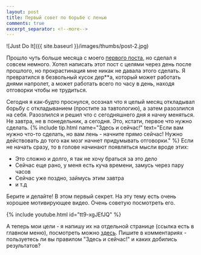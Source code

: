 ```yaml
---
layout: post
title: Первый совет по борьбе с ленью
comments: true
excerpt_separator: <!--more-->
---
```

![Just Do It]({{ site.baseurl }}/images/thumbs/post-2.jpg)

Прошло чуть больше месяца с моего [первого поста](http://cash3.ru/nachalo-borby-s-lenyu/), но сделал я совсем немного. Хотел написать этот пост с целями через день после прошлого, но прокрастинация мне никак не давала этого сделать. Я превратился в безвольный кусок дер**а, который может работать днями напролет, а может работать всего по часу в день, находя отговорки чтобы не трудиться.<!--more-->

Сегодня я как-будто проснулся, осознал что я целый месяц откладывал борьбу с откладыванием (простите за тавтологию), а затем разозлился на себя. Разозлился и решил что с сегодняшнего дня я начну меняться. Не завтра, не в понедельник, а сегодня. Это, кстати, первое что нужно сделать.
{% include tip.html name="Здесь и сейчас!" text="Если вам нужно что-то сделать, но вам лень - начните прямо сейчас! Нужно действовать до того как мозг начнет придумывать отговорки." %}
Если не начать сразу, то в голове начинают появляться мысли вроде этих:

+ Это сложно и долго, я так не хочу браться за это дело
+ Сейчас еще рано, у меня есть куча времени, замусь через пару часов
+ Сейчас уже поздно, займусь этим завтра
+ и т.д

Берите и делайте! В этом первый секрет. На эту тему есть очень хорошее мотивирующее видео. Очень советую посмотреть его.

{% include youtube.html id="tt9-xgJEfJQ" %}

А теперь мои цели - я напишу их на отдельной странице (ссылка есть в главном меню), посмотреть можно [здесь](http://cash3.ru/moi-tseli). Пишите в комментариях - пользуетесь ли вы правилом "Здесь и сейчас!" и каких добились результатов?